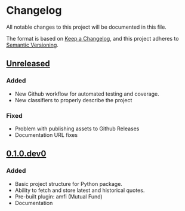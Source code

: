 # Changelog

All notable changes to this project will be documented in this file.

The format is based on [Keep a Changelog](https://keepachangelog.com/en/1.1.0/),
and this project adheres to [Semantic Versioning](https://semver.org/spec/v2.0.0.html).

## [Unreleased]

### Added

- New Github workflow for automated testing and coverage.
- New classifiers to properly describe the project

### Fixed

- Problem with publishing assets to Github Releases
- Documentation URL fixes


## [0.1.0.dev0]

### Added

- Basic project structure for Python package.
- Ability to fetch and store latest and historical quotes.
- Pre-built plugin: amfi (Mutual Fund)
- Documentation

[unreleased]: https://github.com/yashovardhan99/niveshpy/compare/v0.1.0.dev0...HEAD
[0.1.0.dev0]: https://github.com/yashovardhan99/niveshpy/releases/tag/v0.1.0.dev0